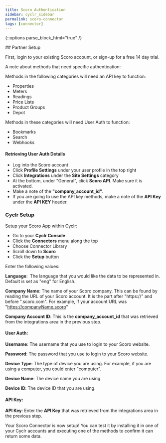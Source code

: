 ```yaml
---
title: Scoro Authentication
sidebar: cyclr_sidebar
permalink: scoro-connector
tags: [connector]
---
```

{::options parse_block_html="true" /}
<section class="card py-5 my-5">
## Partner Setup

First, login to your existing Scoro account, or sign-up for a free 14 day trial.

A note about methods that need specific authentication:

Methods in the following categories will need an API key to function:
*  Properties
*  Meters
*  Readings
*  Price Lists
*  Product Groups
*  Depot

Methods in these categories will need User Auth to function:
*  Bookmarks
*  Search
*  Webhooks

#### Retrieving User Auth Details

*   Log into the Scoro account
*   Click **Profile Settings** under your user profile in the top right
*   Click **Integrations** under the **Site Settings** category
*   At the bottom, under "General", click **Scoro API**. Make sure it is activated.
*   Make a note of the **"company_account_id"**.
*   If you are going to use the API key methods, make a note of the **API Key** under the **API KEY** header.

### Cyclr Setup

Setup your Scoro App within Cyclr:

*   Go to your **Cyclr Console**
*   Click the **Connectors** menu along the top
*   Choose Connector Library
*   Scroll down to **Scoro**
*   Click the **Setup** button

Enter the following values:

**Language**:  The language that you would like the data to be represented in. Default is set as "eng" for English.

**Company Name**: The name of your Scoro company. This can be found by reading the URL of your Scoro account. It is the part after "https://" and before ".scoro.com". For example, if your account URL was "https://companyName.scoro"

**Company Account ID**: This is the **company_account_id** that was retrieved from the integrations area in the previous step.

#### User Auth:

**Username**: The username that you use to login to your Scoro website.

**Password**: The password that you use to login to your Scoro website.

**Device Type**: The type of device you are using. For example, if you are using a computer, you could enter "computer".

**Device Name**: The device name you are using.

**Device ID**: The device ID that you are using.

#### API Key:

**API Key**: Enter the **API Key** that was retrieved from the integrations area in the previous step.

Your Scoro Connector is now setup! You can test it by installing it in one of your Cyclr accounts and executing one of the methods to confirm it can return some data.

</section>
